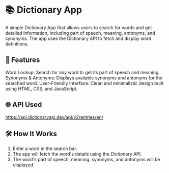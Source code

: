 # 📚 Dictionary App

A simple Dictionary App that allows users to search for words and get detailed information, including part of speech, meaning, antonyms, and synonyms. The app uses the Dictionary API to fetch and display word definitions.


## 🚀 Features

Word Lookup: Search for any word to get its part of speech and meaning.
Synonyms & Antonyms: Displays available synonyms and antonyms for the searched word.
User-Friendly Interface: Clean and minimalistic design built using HTML, CSS, and JavaScript.

## 🌐 API Used

https://api.dictionaryapi.dev/api/v2/entries/en/<word>


## 🛠️ How It Works
1. Enter a word in the search bar.
2. The app will fetch the word's details using the Dictionary API.
3. The word's part of speech, meaning, synonyms, and antonyms will be displayed.
